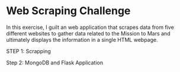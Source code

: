 # Web Scraping Challenge

In this exercise, I guilt an web application that scrapes data from five different websites to gather data related to the Mission to Mars and ultimately displays the information in a single HTML webpage.

STEP 1: Scrapping<br>

Step 2: MongoDB and Flask Application<br>

